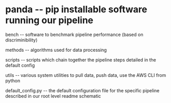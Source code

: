 # panda -- pip installable software running our pipeline

bench -- software to benchmark pipeline performance (based on discriminibility)

methods -- algorithms used for data processing

scripts -- scripts which chain together the pipeline steps detailed in the default config

utils -- various system utilities to pull data, push data, use the AWS CLI from python

default_config.py -- the default configuration file for the specific pipeline described in our root level readme schematic

